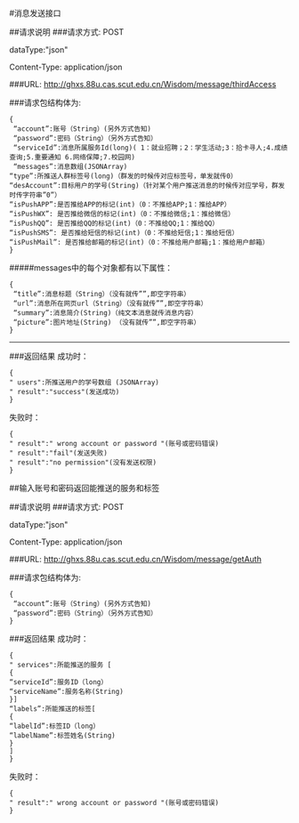 #消息发送接口

##请求说明
###请求方式: 
POST

dataType:"json"

Content-Type: application/json

###URL:
http://ghxs.88u.cas.scut.edu.cn/Wisdom/message/thirdAccess

###请求包结构体为:
```
{
 “account”:账号（String）(另外方式告知)
 “password”:密码（String）（另外方式告知）
 “serviceId”:消息所属服务Id(long)( 1：就业招聘；2：学生活动;3：拾卡寻人;4.成绩查询;5.重要通知 6.网络保障;7.校园网)
 “messages”:消息数组(JSONArray)
“type”:所推送人群标签号(long)（群发的时候传对应标签号，单发就传0）
“desAccount”:目标用户的学号(String)（针对某个用户推送消息的时候传对应学号，群发时传字符串”0”）
“isPushAPP”:是否推给APP的标记(int)（0：不推给APP;1：推给APP）
“isPushWX”: 是否推给微信的标记(int)（0：不推给微信;1：推给微信）
“isPushQQ”: 是否推给QQ的标记(int)（0：不推给QQ;1：推给QQ）
“isPushSMS”: 是否推给短信的标记(int)（0：不推给短信;1：推给短信）
“isPushMail”: 是否推给邮箱的标记(int)（0：不推给用户邮箱;1：推给用户邮箱）
}
```
#####messages中的每个对象都有以下属性：
```
{
 “title”:消息标题（String）（没有就传””,即空字符串）
 “url”:消息所在网页url（String）（没有就传””,即空字符串）
 “summary”:消息简介(String)（纯文本消息就传消息内容）
 “picture”:图片地址(String) （没有就传””,即空字符串）
}
```
---


###返回结果
成功时：
```
{
" users":所推送用户的学号数组 (JSONArray)
" result":"success"(发送成功)
}
```
失败时：
```
{
" result":" wrong account or password "(账号或密码错误)
" result":"fail"(发送失败)
" result":"no permission"(没有发送权限)
}
```


##输入账号和密码返回能推送的服务和标签

##请求说明
###请求方式: 
POST

dataType:"json"

Content-Type: application/json

###URL:
http://ghxs.88u.cas.scut.edu.cn/Wisdom/message/getAuth

###请求包结构体为:

```
{
 “account”:账号（String）(另外方式告知)
 “password”:密码（String）（另外方式告知）
}
```

###返回结果
成功时：
```
{
" services":所能推送的服务 [
{
“serviceId”:服务ID（long）
“serviceName”:服务名称(String)
}]
“labels”:所能推送的标签[
{
“labelId”:标签ID（long）
“labelName”:标签姓名(String)
}
]
}
```
失败时：
```
{
" result":" wrong account or password "(账号或密码错误)
}
```
